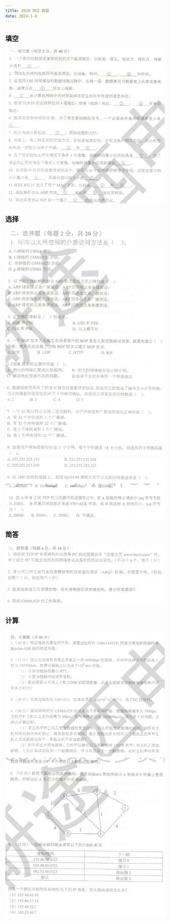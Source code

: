 ```yaml
---
title: 2019 952 真题
date: 2024-1-8
---
```


## 填空

<img src="./assets/image-20240108194250716.png">

## 选择

<img src="./assets/image-20240108194313336.png">

<img src="./assets/image-20240108194335927.png">

<img src="./assets/image-20240108194400664.png">

## 简答

<img src="./assets/image-20240108194757260.png">

## 计算

<img src="./assets/image-20240108194920437.png">

<img src="./assets/image-20240108194942807.png">

